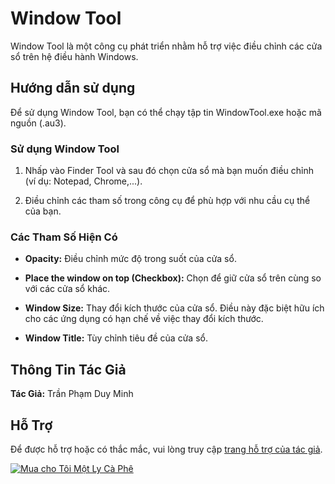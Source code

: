 # Window Tool

Window Tool là một công cụ phát triển nhằm hỗ trợ việc điều chỉnh các cửa sổ trên hệ điều hành Windows.

## Hướng dẫn sử dụng

Để sử dụng Window Tool, bạn có thể chạy tập tin WindowTool.exe hoặc mã nguồn (.au3).

### Sử dụng Window Tool

1. Nhấp vào Finder Tool và sau đó chọn cửa sổ mà bạn muốn điều chỉnh (ví dụ: Notepad, Chrome,...).
   
2. Điều chỉnh các tham số trong công cụ để phù hợp với nhu cầu cụ thể của bạn.

### Các Tham Số Hiện Có

- **Opacity:** Điều chỉnh mức độ trong suốt của cửa sổ.
  
- **Place the window on top (Checkbox):** Chọn để giữ cửa sổ trên cùng so với các cửa sổ khác.
  
- **Window Size:** Thay đổi kích thước của cửa sổ. Điều này đặc biệt hữu ích cho các ứng dụng có hạn chế về việc thay đổi kích thước.
  
- **Window Title:** Tùy chỉnh tiêu đề của cửa sổ.

## Thông Tin Tác Giả

**Tác Giả:** Trần Phạm Duy Minh

## Hỗ Trợ

Để được hỗ trợ hoặc có thắc mắc, vui lòng truy cập [trang hỗ trợ của tác giả](https://tranphamduyminh-dev.github.io/).

[![Mua cho Tôi Một Ly Cà Phê](https://cdn.buymeacoffee.com/buttons/v2/default-yellow.png)](https://tranphamduyminh-dev.github.io/)
